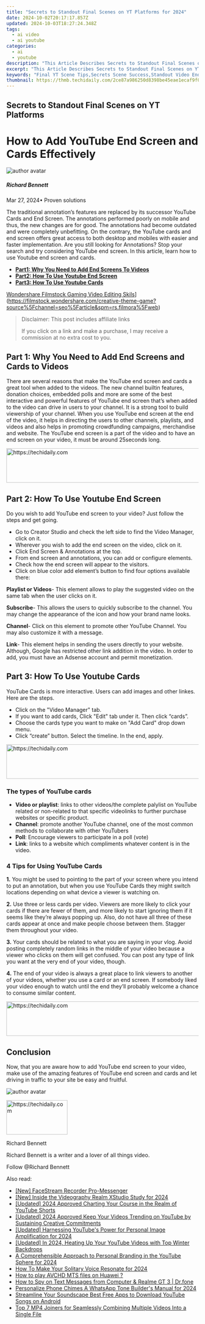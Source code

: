 ```yaml
---
title: "Secrets to Standout Final Scenes on YT Platforms for 2024"
date: 2024-10-02T20:17:17.857Z
updated: 2024-10-03T18:27:24.348Z
tags:
  - ai video
  - ai youtube
categories:
  - ai
  - youtube
description: "This Article Describes Secrets to Standout Final Scenes on YT Platforms for 2024"
excerpt: "This Article Describes Secrets to Standout Final Scenes on YT Platforms for 2024"
keywords: "Final YT Scene Tips,Secrets Scene Success,Standout Video Endings,YT Scene Mastery,Key Scenes YouTube,Exceptional Scene Crafting,Engaging Final Vids"
thumbnail: https://thmb.techidaily.com/2ce87a986250d8398be45eae1ecaf9f012f12535b14ea9611940de411cb7abe5.jpg
---
```


## Secrets to Standout Final Scenes on YT Platforms

# How to Add YouTube End Screen and Cards Effectively

![author avatar](https://images.wondershare.com/filmora/article-images/richard-bennett.jpg)

##### Richard Bennett

 Mar 27, 2024• Proven solutions

The traditional annotation’s features are replaced by its successor YouTube Cards and End Screen. The annotations performed poorly on mobile and thus, the new changes are for good. The annotations had become outdated and were completely unbefitting. On the contrary, the YouTube cards and end screen offers great access to both desktop and mobiles with easier and faster implementation. Are you still looking for Annotations? Stop your search and try considering YouTube end screen. In this article, learn how to use Youtube end screen and cards.

* [**Part1: Why You Need to Add End Screens To Videos**](#part1)
* [**Part2: How To Use Youtube End Screen**](#part2)
* [**Part3: How To Use Youtube Cards**](#part3)

[Wondershare Filmstock Gaming Video Editing Skils](https://images.wondershare.com/filmora/article-images/learn-gaming-video-editing-skills-banner.png)](https://filmstock.wondershare.com/creative-theme-game?source%5Fchannel=seo%5Farticle&spm=rs.filmora%5Fweb)

>  Disclaimer: This post includes affiliate links
>
>  If you click on a link and make a purchase, I may receive a commission at no extra cost to you.
>

## Part 1: Why You Need to Add End Screens and Cards to Videos

There are several reasons that make the YouTube end screen and cards a great tool when added to the videos. The new channel builtin features, donation choices, embedded polls and more are some of the best interactive and powerful features of YouTube end screen that’s when added to the video can drive in users to your channel. It is a strong tool to build viewership of your channel. When you use YouTube end screen at the end of the video, it helps in directing the users to other channels, playlists, and videos and also helps in promoting crowdfunding campaigns, merchandise and website. The YouTube end screen is a part of the video and to have an end screen on your video, it must be around 25seconds long.

<!-- affiliate ads begin -->
<a href="https://dhgate.sjv.io/c/5597632/2106658/12108" target="_top" id="2106658">
  <img src="//a.impactradius-go.com/display-ad/12108-2106658" border="0" alt="https://techidaily.com" width="728" height="90"/>
</a>
<img height="0" width="0" src="https://dhgate.sjv.io/i/5597632/2106658/12108" style="position:absolute;visibility:hidden;" border="0" />
<!-- affiliate ads end -->

## Part 2: How To Use Youtube End Screen

Do you wish to add YouTube end screen to your video? Just follow the steps and get going.

* Go to Creator Studio and check the left side to find the Video Manager, click on it.
* Wherever you wish to add the end screen on the video, click on it.
* Click End Screen & Annotations at the top.
* From end screen and annotations, you can add or configure elements.
* Check how the end screen will appear to the visitors.
* Click on blue color add element’s button to find four options available there:

**Playlist or Videos**\- This element allows to play the suggested video on the same tab when the user clicks on it.

**Subscribe**\- This allows the users to quickly subscribe to the channel. You may change the appearance of the icon and how your brand name looks.

**Channel**\- Click on this element to promote other YouTube Channel. You may also customize it with a message.

**Link**\- This element helps in sending the users directly to your website. Although, Google has restricted other link addition in the video. In order to add, you must have an Adsense account and permit monetization.

## Part 3: How To Use Youtube Cards

YouTube Cards is more interactive. Users can add images and other linkes. Here are the steps.

* Click on the "Video Manager" tab.
* If you want to add cards, Click "Edit" tab under it. Then click “cards”.
* Choose the cards type you want to make on "Add Card" drop down menu.
* Click “create” button. Select the timeline. In the end, apply.

<!-- affiliate ads begin -->
<a href="https://appsumo.8odi.net/c/5597632/2144297/7443" target="_top" id="2144297">
  <img src="//a.impactradius-go.com/display-ad/7443-2144297" border="0" alt="https://techidaily.com" width="600" height="90"/>
</a>
<img height="0" width="0" src="https://appsumo.8odi.net/i/5597632/2144297/7443" style="position:absolute;visibility:hidden;" border="0" />
<!-- affiliate ads end -->

### The types of YouTube cards

* **Video or playlist**: links to other videos/the complete palylist on YouTube related or non-related to that specific videolinks to further purchase websites or specific product.
* **Channel**: promote another YouTube channel, one of the most common methods to collaborate with other YouTubers
* **Poll**: Encourage viewers to participate in a poll (vote)
* **Link**: links to a website which compliments whatever content is in the video.

### 4 Tips for Using YouTube Cards

**1\.** You might be used to pointing to the part of your screen where you intend to put an annotation, but when you use YouTube Cards they might switch locations depending on what device a viewer is watching on.

**2.** Use three or less cards per video. Viewers are more likely to click your cards if there are fewer of them, and more likely to start ignoring them if it seems like they’re always popping up. Also, do not have all three of these cards appear at once and make people choose between them. Stagger them throughout your video.

**3.** Your cards should be related to what you are saying in your vlog. Avoid posting completely random links in the middle of your video because a viewer who clicks on them will get confused. You can post any type of link you want at the very end of your video, though.

 **4.** The end of your video is always a great place to link viewers to another of your videos, whether you use a card or an end screen. If somebody liked your video enough to watch until the end they’ll probably welcome a chance to consume similar content.

<!-- affiliate ads begin -->
<a href="https://appsumo.8odi.net/c/5597632/2130886/7443" target="_top" id="2130886">
  <img src="//a.impactradius-go.com/display-ad/7443-2130886" border="0" alt="https://techidaily.com" width="728" height="90"/>
</a>
<img height="0" width="0" src="https://appsumo.8odi.net/i/5597632/2130886/7443" style="position:absolute;visibility:hidden;" border="0" />
<!-- affiliate ads end -->

## Conclusion

Now, that you are aware how to add YouTube end screen to your video, make use of the amazing features of YouTube end screen and cards and let driving in traffic to your site be easy and fruitful.

![author avatar](https://images.wondershare.com/filmora/article-images/richard-bennett.jpg)

<!-- affiliate ads begin -->
<a href="https://malaysia-healthcare-travel-council.pxf.io/c/5597632/1576474/17382" target="_top" id="1576474">
  <img src="//a.impactradius-go.com/display-ad/17382-1576474" border="0" alt="https://techidaily.com" width="160" height="90"/>
</a>
<img height="0" width="0" src="https://malaysia-healthcare-travel-council.pxf.io/i/5597632/1576474/17382" style="position:absolute;visibility:hidden;" border="0" />
<!-- affiliate ads end -->

Richard Bennett

Richard Bennett is a writer and a lover of all things video.

Follow @Richard Bennett

<ins class="adsbygoogle"
     style="display:block"
     data-ad-format="autorelaxed"
     data-ad-client="ca-pub-7571918770474297"
     data-ad-slot="1223367746"></ins>

<ins class="adsbygoogle"
     style="display:block"
     data-ad-client="ca-pub-7571918770474297"
     data-ad-slot="8358498916"
     data-ad-format="auto"
     data-full-width-responsive="true"></ins>

<span class="atpl-alsoreadstyle">Also read:</span>
<div><ul>
<li><a href="https://facebook-videos.techidaily.com/new-facestream-recorder-pro-messenger/"><u>[New] FaceStream Recorder Pro-Messenger</u></a></li>
<li><a href="https://fox-http.techidaily.com/new-inside-the-videography-realm-xstudio-study-for-2024/"><u>[New] Inside the Videography Realm XStudio Study for 2024</u></a></li>
<li><a href="https://youtube-sure.techidaily.com/ed-2024-approved-charting-your-course-in-the-realm-of-youtube-shorts/"><u>[Updated] 2024 Approved Charting Your Course in the Realm of YouTube Shorts</u></a></li>
<li><a href="https://youtube-sure.techidaily.com/ed-2024-approved-keep-your-videos-trending-on-youtube-by-sustaining-creative-commitments/"><u>[Updated] 2024 Approved Keep Your Videos Trending on YouTube by Sustaining Creative Commitments</u></a></li>
<li><a href="https://youtube-sure.techidaily.com/ed-harnessing-youtubes-power-for-personal-image-amplification-for-2024/"><u>[Updated] Harnessing YouTube's Power for Personal Image Amplification for 2024</u></a></li>
<li><a href="https://youtube-sure.techidaily.com/ed-in-2024-heating-up-your-youtube-videos-with-top-winter-backdrops/"><u>[Updated] In 2024, Heating Up Your YouTube Videos with Top Winter Backdrops</u></a></li>
<li><a href="https://youtube-sure.techidaily.com/prehensible-approach-to-personal-branding-in-the-youtube-sphere-for-2024/"><u>A Comprehensible Approach to Personal Branding in the YouTube Sphere for 2024</u></a></li>
<li><a href="https://some-techniques.techidaily.com/how-to-make-your-solitary-voice-resonate-for-2024/"><u>How To Make Your Solitary Voice Resonate for 2024</u></a></li>
<li><a href="https://blog-min.techidaily.com/how-to-play-avchd-mts-files-on-huawei-by-aiseesoft-video-converter-play-mts-on-android/"><u>How to play AVCHD MTS files on Huawei ?</u></a></li>
<li><a href="https://android-location-track.techidaily.com/how-to-spy-on-text-messages-from-computer-and-realme-gt-3-drfone-by-drfone-virtual-android/"><u>How to Spy on Text Messages from Computer & Realme GT 3 | Dr.fone</u></a></li>
<li><a href="https://extra-support.techidaily.com/personalize-phone-chimes-a-whatsapp-tone-builders-manual-for-2024/"><u>Personalize Phone Chimes A WhatsApp Tone Builder's Manual for 2024</u></a></li>
<li><a href="https://youtube-sure.techidaily.com/mline-your-soundscape-best-free-apps-to-download-youtube-songs-on-android/"><u>Streamline Your Soundscape Best Free Apps to Download YouTube Songs on Android</u></a></li>
<li><a href="https://blog-min.techidaily.com/top-7-mp4-joiners-for-seamlessly-combining-multiple-videos-into-a-single-file/"><u>Top 7 MP4 Joiners for Seamlessly Combining Multiple Videos Into a Single File</u></a></li>
</ul></div>

